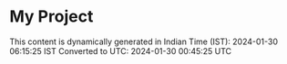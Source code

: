 # My Project

This content is dynamically generated in Indian Time (IST): 2024-01-30 06:15:25 IST
Converted to UTC: 2024-01-30 00:45:25 UTC

